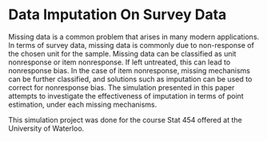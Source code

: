 # Data Imputation On Survey Data

Missing data is a common problem that arises in many modern applications. In terms of survey
data, missing data is commonly due to non-response of the chosen unit for the sample. Missing
data can be classified as unit nonresponse or item nonresponse. If left untreated, this can lead to
nonresponse bias. In the case of item nonresponse, missing mechanisms can be further classified,
and solutions such as imputation can be used to correct for nonresponse bias. The simulation
presented in this paper attempts to investigate the effectiveness of imputation in terms of point
estimation, under each missing mechanisms.

This simulation project was done for the course Stat 454 offered at the University of Waterloo.
